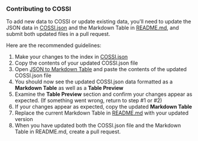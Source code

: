 ### Contributing to COSSI

To add new data to COSSI or update existing data, you'll need to update the JSON data in [COSSI.json](COSSI.json) and the Markdown Table in [README.md](README.md), and submit both updated files in a pull request.

Here are the recommended guidelines:

1. Make your changes to the index in [COSSI.json](COSSI.json)
2. Copy the contents of your updated COSSI.json file
3. Open [JSON to Markdown Table](https://kdelmonte.github.io/json-to-markdown-table/) and paste the contents of the updated COSSI.json file
4. You should now see the updated COSSI.json data formatted as a **Markdown Table** as well as a **Table Preview**
5. Examine the **Table Preview** section and confirm your changes appear as expected.  (If something went wrong, return to step #1 or #2)
6. If your changes appear as expected, copy the updated **Markdown Table**
7. Replace the current Markdown Table in [README.md](README.md) with your updated version
8. When you have updated both the COSSI.json file and the Markdown Table in README.md, create a pull request.

